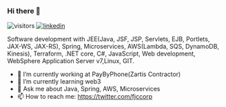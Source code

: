 ### Hi there 👋
![visitors](https://visitor-badge.laobi.icu/badge?page_id=jccorp.jccorp)
<a href="https://www.linkedin.com/in/franciscojaviercamacho/">
![linkedin](https://img.shields.io/badge/Linked_In-0A66C2?style=for-the-badge&logo=LinkedIn&logoColor=white)
</a>

Software development with JEE(Java, JSF, JSP, Servlets, EJB, Portlets, JAX-WS,
JAX-RS), Spring, Microservices, AWS(Lambda, SQS, DynamoDB, Kinesis), Terraform, .NET core, C#, JavaScript, Web development, WebSphere Application Server v7,Linux, GIT.
<!--
**jccorp/jccorp** is a ✨ _special_ ✨ repository because its `README.md` (this file) appears on your GitHub profile.

Here are some ideas to get you started:
-->
- 🔭 I’m currently working at PayByPhone(Zartis Contractor)
- 🌱 I’m currently learning web3
- 💬 Ask me about Java, Spring, AWS, Microservices
- 📫 How to reach me: https://twitter.com/fjccorp

